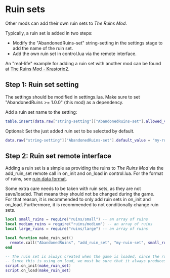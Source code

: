# Ruin sets

Other mods can add their own ruin sets to *The Ruins Mod*.

Typically, a ruin set is added in two steps:
* Modify the "AbandonedRuins-set" string-setting in the settings stage to add the name of the ruin set.
* Add the own ruin set in control.lua via the remote interface.

An "real-life" example for adding a ruin set with another mod can be found at [The Ruins Mod - Krastorio2](https://github.com/Bilka2/AbandonedRuins-Krastorio2).

## Step 1: Ruin set setting

The settings should be modified in settings.lua. Make sure to set "AbandonedRuins >= 1.0.0" (this mod) as a dependency.

Add a ruin set name to the setting:
```lua
table.insert(data.raw["string-setting"]["AbandonedRuins-set"].allowed_values, "my-ruin-set")
```
Optional: Set the just added ruin set to be selected by default.
```lua
data.raw["string-setting"]["AbandonedRuins-set"].default_value = "my-ruin-set"
```

## Step 2: Ruin set remote interface

Adding a ruin set is a simple as providing the ruins to *The Ruins Mod* via the add_ruin_set remote call in on_init and on_load in control.lua. For the format of ruins, see [ruin data format](docs/format.md).

Some extra care needs to be taken with ruin sets, as they are not save/loaded. That means they should not be changed during the game.<br>
For that reason, it is recommended to only add ruin sets in on_init and on_load. Furthermore, it is recommended to not conditionally change ruin sets.

```lua
local small_ruins = require("ruins/small") -- an array of ruins
local medium_ruins = require("ruins/medium") -- an array of ruins
local large_ruins = require("ruins/large") -- an array of ruins

local function make_ruin_set()
  remote.call("AbandonedRuins", "add_ruin_set", "my-ruin-set", small_ruins, medium_ruins, large_ruins)
end

-- The ruin set is always created when the game is loaded, since the ruin sets are not save/loaded by AbandonedRuins.
-- Since this is using on_load, we must be sure that it always produces the same result for everyone.
script.on_init(make_ruin_set)
script.on_load(make_ruin_set)
```
